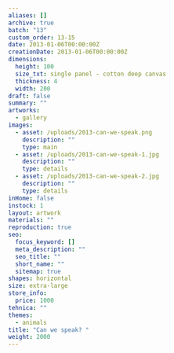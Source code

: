 ```yaml
---
aliases: []
archive: true
batch: "13"
custom_order: 13-15
date: 2013-01-06T00:00:00Z
creationDate: 2013-01-06T00:00:00Z
dimensions:
  height: 100
  size_txt: single panel - cotton deep canvas
  thickness: 4
  width: 200
draft: false
summary: ""
artworks:
  - gallery
images:
  - asset: /uploads/2013-can-we-speak.png
    description: ""
    type: main
  - asset: /uploads/2013-can-we-speak-1.jpg
    description: ""
    type: details
  - asset: /uploads/2013-can-we-speak-2.jpg
    description: ""
    type: details
inHome: false
instock: 1
layout: artwork
materials: ""
reproduction: true
seo:
  focus_keyword: []
  meta_description: ""
  seo_title: ""
  short_name: ""
  sitemap: true
shapes: horizontal
size: extra-large
store_info:
  price: 1000
tehnica: ""
themes:
  - animals
title: "Can we speak? "
weight: 2000
---
```

